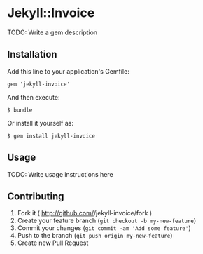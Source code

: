 # Jekyll::Invoice

TODO: Write a gem description

## Installation

Add this line to your application's Gemfile:

    gem 'jekyll-invoice'

And then execute:

    $ bundle

Or install it yourself as:

    $ gem install jekyll-invoice

## Usage

TODO: Write usage instructions here

## Contributing

1. Fork it ( http://github.com/<my-github-username>/jekyll-invoice/fork )
2. Create your feature branch (`git checkout -b my-new-feature`)
3. Commit your changes (`git commit -am 'Add some feature'`)
4. Push to the branch (`git push origin my-new-feature`)
5. Create new Pull Request
